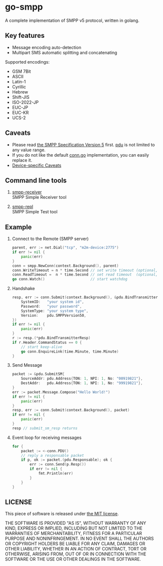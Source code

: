 # go-smpp

A complete implementation of SMPP v5 protocol, written in golang.

## Key features

- Message encoding auto-detection
- Multipart SMS automatic splitting and concatenating

Supported encodings:

- GSM 7Bit
- ASCII
- Latin-1
- Cyrillic
- Hebrew
- Shift-JIS
- ISO-2022-JP
- EUC-JP
- EUC-KR
- UCS-2

## Caveats

- Please read [the SMPP Specification Version 5](docs/SMPP_v5.pdf) first. [pdu](pdu) is not limited to any value range.
- If you do not like the default [conn.go](conn.go) implementation, you can easily replace it.
- [Device-specific Caveats](docs/device-specific-caveats.md)

## Command line tools

1. [smpp-receiver](cmd/smpp-receiver)
<br>SMPP Simple Receiver tool

2. [smpp-repl](cmd/smpp-repl)
<br>SMPP Simple Test tool

## Example

1. Connect to the Remote (SMPP server)

   ```go
   parent, err := net.Dial("tcp", "m2m-device:2775")
   if err != nil {
       panic(err)
   }
   conn = smpp.NewConn(context.Background(), parent)
   conn.WriteTimeout = n * time.Second // set write timeout (optional, default 15 minutes)
   conn.ReadTimeout =  n * time.Second // set read timeout  (optional, default 15 minutes)
   go conn.Watch()                     // start watchdog
   ```

2. Handshake

   ```go
   resp, err := conn.Submit(context.Background(), &pdu.BindTransmitter{
       SystemID:   "your system id",
       Password:   "your password",
       SystemType: "your system type",
       Version:    pdu.SMPPVersion50,
   })
   if err != nil {
       panic(err)
   }
   r := resp.(*pdu.BindTransmitterResp)
   if r.Header.CommandStatus == 0 {
       // start keep-alive
       go conn.EnquireLink(time.Minute, time.Minute)
   }
   ```

3. Send Message

   ```go
   packet := &pdu.SubmitSM{
       SourceAddr: pdu.Address{TON: 1, NPI: 1, No: "00919821"},
       DestAddr:   pdu.Address{TON: 1, NPI: 1, No: "99919821"},
   }
   err := packet.Message.Compose("Hello World!")
   if err != nil {
       panic(err)
   }
   resp, err := conn.Submit(context.Background(), packet)
   if err != nil {
       panic(err)
   }
   resp // submit_sm_resp returns
   ```

4. Event loop for receiving messages

   ```go
   for {
       packet := <-conn.PDU()
       // reply a responsable packet
       if p, ok := packet.(pdu.Responsable); ok {
           err := conn.Send(p.Resp())
           if err != nil {
               fmt.Println(err)
           }
       }
   }
   ```

## LICENSE

This piece of software is released under [the MIT license](LICENSE).

THE SOFTWARE IS PROVIDED "AS IS", WITHOUT WARRANTY OF ANY KIND, EXPRESS OR IMPLIED, INCLUDING BUT NOT LIMITED TO THE WARRANTIES OF MERCHANTABILITY, FITNESS FOR A PARTICULAR PURPOSE AND NONINFRINGEMENT. IN NO EVENT SHALL THE AUTHORS OR COPYRIGHT HOLDERS BE LIABLE FOR ANY CLAIM, DAMAGES OR OTHER LIABILITY, WHETHER IN AN ACTION OF CONTRACT, TORT OR OTHERWISE, ARISING FROM, OUT OF OR IN CONNECTION WITH THE SOFTWARE OR THE USE OR OTHER DEALINGS IN THE SOFTWARE.
